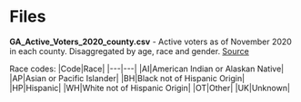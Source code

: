 # Files

**GA_Active_Voters_2020_county.csv** - Active voters as of November 2020 in each county. Disaggregated by age, race and gender. [Source](https://sos.ga.gov/index.php/Elections/voter_registration_statistics)

Race codes:
|Code|Race|
|---|---|
|AI|American Indian or Alaskan Native|
|AP|Asian or Pacific Islander|
|BH|Black not of Hispanic Origin|
|HP|Hispanic|
|WH|White not of Hispanic Origin|
|OT|Other|
|UK|Unknown|
